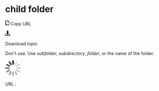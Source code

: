 # child folder

![Copy URL](media/clear/Copy.png)
Copy URL

![Download](media/clear/Download.png)

Download topic

Don't use. Use *subfolder,* *subdirectory*, *folder*, or the name of the folder.

![In progress](media/clear/activity-large.gif)

URL :
